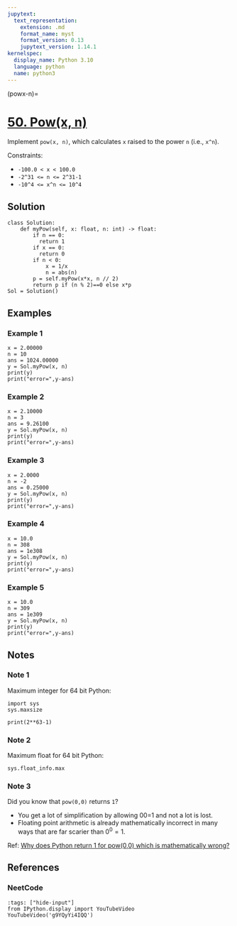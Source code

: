 ```yaml
---
jupytext:
  text_representation:
    extension: .md
    format_name: myst
    format_version: 0.13
    jupytext_version: 1.14.1
kernelspec:
  display_name: Python 3.10
  language: python
  name: python3
---
```


(powx-n)=
# [50. Pow(x, n)](https://leetcode.com/problems/powx-n/)

Implement `pow(x, n)`, which calculates `x` raised to the power `n` (i.e., `x^n`).

Constraints:

- `-100.0 < x < 100.0`
- `-2^31 <= n <= 2^31-1`
- `-10^4 <= x^n <= 10^4`

## Solution

```{code-cell} ipython3
class Solution:
    def myPow(self, x: float, n: int) -> float:
        if n == 0:
          return 1
        if x == 0:
          return 0
        if n < 0:
            x = 1/x
            n = abs(n)
        p = self.myPow(x*x, n // 2)
        return p if (n % 2)==0 else x*p
Sol = Solution()
```

## Examples

### Example 1

```{code-cell} ipython3
x = 2.00000
n = 10
ans = 1024.00000
y = Sol.myPow(x, n)
print(y)
print("error=",y-ans)
```

### Example 2

```{code-cell} ipython3
x = 2.10000
n = 3
ans = 9.26100
y = Sol.myPow(x, n)
print(y)
print("error=",y-ans)
```

### Example 3

```{code-cell} ipython3
x = 2.0000
n = -2
ans = 0.25000
y = Sol.myPow(x, n)
print(y)
print("error=",y-ans)
```

### Example 4

```{code-cell} ipython3
x = 10.0
n = 308
ans = 1e308
y = Sol.myPow(x, n)
print(y)
print("error=",y-ans)
```

### Example 5

```{code-cell} ipython3
x = 10.0
n = 309
ans = 1e309
y = Sol.myPow(x, n)
print(y)
print("error=",y-ans)
```

## Notes
### Note 1

Maximum integer for 64 bit Python:

```{code-cell} ipython3
import sys
sys.maxsize
```

```{code-cell} ipython3
print(2**63-1)
```

### Note 2

Maximum float for 64 bit Python:

```{code-cell} ipython3
sys.float_info.max
```

### Note 3

Did you know that `pow(0,0)` returns `1`? 

- You get a lot of simplification by allowing 00=1 and not a lot is lost.
- Floating point arithmetic is already mathematically incorrect in many ways that are far scarier than $0^0=1$.

Ref: [Why does Python return 1 for pow(0,0) which is mathematically wrong?](https://www.quora.com/Why-does-Python-return-1-for-pow-0-0-which-is-mathematically-wrong)

## References

### NeetCode

```{code-cell} ipython3
:tags: ["hide-input"]
from IPython.display import YouTubeVideo
YouTubeVideo('g9YQyYi4IQQ')
```
